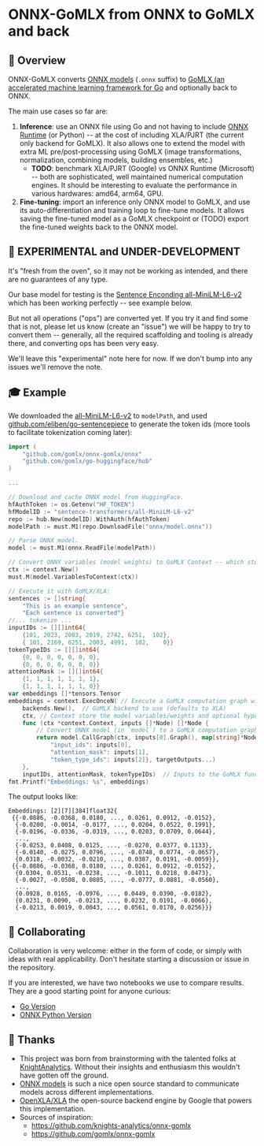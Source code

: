 # ONNX-GoMLX from ONNX to GoMLX and back

## 📖 Overview
ONNX-GoMLX converts [ONNX models](https://onnx.ai/) (`.onnx` suffix) to 
[GoMLX (an accelerated machine learning framework for Go](https://github.com/gomlx/gomlx) and optionally back to ONNX.

The main use cases so far are:

1. **Inference**: use an ONNX file using Go and not having to include [ONNX Runtime](https://onnxruntime.ai/) (or Python)
   -- at the cost of including XLA/PJRT (the current only backend for GoMLX). It also allows one to extend the
   model with extra ML pre/post-processing using GoMLX (image transformations, normalization, combining models, 
   building ensembles, etc.)
   * **TODO**: benchmark XLA/PJRT (Google) vs ONNX Runtime (Microsoft) -- both are sophisticated, well maintained
     numerical computation engines. It should be interesting to evaluate the performance in various hardwares: amd64, arm64, GPU.
2. **Fine-tuning**: import an inference only ONNX model to GoMLX, and use its auto-differentiation and training loop to
   fine-tune models. It allows saving the fine-tuned model as a GoMLX checkpoint or (TODO) export the fine-tuned weights
   back to the ONNX model.

## 🚧 **EXPERIMENTAL and UNDER-DEVELOPMENT**

It's "fresh from the oven", so it may not be working as intended, and there are no guarantees of any type.

Our base model for testing is the [Sentence Enconding all-MiniLM-L6-v2](https://huggingface.co/sentence-transformers/all-MiniLM-L6-v2)
which has been working perfectly -- see example below.

But not all operations ("ops") are converted yet. If you try it and find some that is not, please let us know (create an "issue")
we will be happy to try to convert them -- generally, all the required scaffolding and tooling is already there, and
converting ops has been very easy.

We'll leave this "experimental" note here for now. If we don't bump into any issues we'll remove the note.

## 🎓 Example

We downloaded the [all-MiniLM-L6-v2](https://huggingface.co/sentence-transformers/all-MiniLM-L6-v2) to `modelPath`,
and used [github.com/eliben/go-sentencepiece](https://github.com/eliben/go-sentencepiece) to generate the token ids
(more tools to facilitate tokenization coming later):

```go
import (
	"github.com/gomlx/onnx-gomlx/onnx"
    "github.com/gomlx/go-huggingface/hub"
)

...

// Download and cache ONNX model from HuggingFace.
hfAuthToken := os.Getenv("HF_TOKEN")
hfModelID := "sentence-transformers/all-MiniLM-L6-v2"
repo := hub.New(modelID).WithAuth(hfAuthToken)
modelPath := must.M1(repo.DownloadFile("onnx/model.onnx"))

// Parse ONNX model.
model := must.M1(onnx.ReadFile(modelPath))

// Convert ONNX variables (model weights) to GoMLX Context -- which stores variables and can be checkpointed (saved):
ctx := context.New()
must.M(model.VariablesToContext(ctx))

// Execute it with GoMLX/XLA:
sentences := []string{
    "This is an example sentence",
    "Each sentence is converted"}
//... tokenize ...
inputIDs := [][]int64{
    {101, 2023, 2003, 2019, 2742, 6251,  102},
    { 101, 2169, 6251, 2003, 4991,  102,    0}}
tokenTypeIDs := [][]int64{
    {0, 0, 0, 0, 0, 0, 0},
    {0, 0, 0, 0, 0, 0, 0}}
attentionMask := [][]int64{
    {1, 1, 1, 1, 1, 1, 1},
    {1, 1, 1, 1, 1, 1, 0}}
var embeddings []*tensors.Tensor
embeddings = context.ExecOnceN( // Execute a GoMLX computation graph with a context
	backends.New(),  // GoMLX backend to use (defaults to XLA) 
	ctx, // Context store the model variables/weights and optional hyperparameters.
	func (ctx *context.Context, inputs []*Node) []*Node {
		// Convert ONNX model (in `model`) to a GoMLX computation graph. It returns a slice of values (with only one for this model)
		return model.CallGraph(ctx, inputs[0].Graph(), map[string]*Node{
			"input_ids": inputs[0],
			"attention_mask": inputs[1],
			"token_type_ids": inputs[2]}, targetOutputs...)
	}, 
	inputIDs, attentionMask, tokenTypeIDs)  // Inputs to the GoMLX function.
fmt.Printf("Embeddings: %s", embeddings)
```

The output looks like:

```
Embeddings: [2][7][384]float32{
 {{-0.0886, -0.0368, 0.0180, ..., 0.0261, 0.0912, -0.0152},
  {-0.0200, -0.0014, -0.0177, ..., 0.0204, 0.0522, 0.1991},
  {-0.0196, -0.0336, -0.0319, ..., 0.0203, 0.0709, 0.0644},
  ...,
  {-0.0253, 0.0408, 0.0125, ..., -0.0270, 0.0377, 0.1133},
  {-0.0140, -0.0275, 0.0796, ..., -0.0748, 0.0774, -0.0657},
  {0.0318, -0.0032, -0.0210, ..., 0.0387, 0.0191, -0.0059}},
 {{-0.0886, -0.0368, 0.0180, ..., 0.0261, 0.0912, -0.0152},
  {0.0304, 0.0531, -0.0238, ..., -0.1011, 0.0218, 0.0473},
  {-0.0027, -0.0508, 0.0805, ..., -0.0777, 0.0881, -0.0560},
  ...,
  {0.0928, 0.0165, -0.0976, ..., 0.0449, 0.0390, -0.0182},
  {0.0231, 0.0090, -0.0213, ..., 0.0232, 0.0191, -0.0066},
  {-0.0213, 0.0019, 0.0043, ..., 0.0561, 0.0170, 0.0256}}}
```

## 🤝 Collaborating

Collaboration is very welcome: either in the form of code, or simply with ideas with real applicability. Don't
hesitate starting a discussion or issue in the repository.

If you are interested, we have two notebooks we use to compare results. They are a good starting point for anyone curious:

* [Go Version](https://github.com/gomlx/onnx-gomlx/blob/main/onnx-go.ipynb)
* [ONNX Python Version](https://github.com/gomlx/onnx-gomlx)

## 🥳 Thanks

* This project was born from brainstorming with the talented folks at [KnightAnalytics](https://www.knightsanalytics.com/).
  Without their insights and enthusiasm this wouldn't have gotten off the ground.
* [ONNX models](https://onnx.ai/) is such a nice open source standard to communicate models across different implementations.
* [OpenXLA/XLA](https://github.com/openxla/xla) the open-source backend engine by Google that powers this implementation.
* Sources of inspiration:
  * https://github.com/knights-analytics/onnx-gomlx
  * https://github.com/gomlx/onnx-gomlx 
